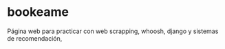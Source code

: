 # bookeame
Página web para practicar con web scrapping, whoosh, django y sistemas de recomendación,
